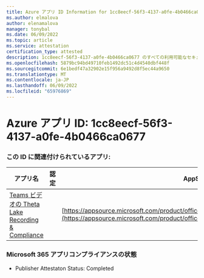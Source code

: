 ```yaml
---
title: Azure アプリ ID Information for 1cc8eecf-56f3-4137-a0fe-4b0466ca0677
ms.author: elmalova
author: elenamalova
manager: tonybal
ms.date: 06/09/2022
ms.topic: article
ms.service: attestation
certification_type: attested
description: 1cc8eecf-56f3-4137-a0fe-4b0466ca0677 のすべての利用可能なセキュリティとコンプライアンス情報。
ms.openlocfilehash: 5879bc94bd49710feb1492dc51c4d4540dbf448f
ms.sourcegitcommit: 6e1bedf47a32902e15f956a9492d8f5ec44a9650
ms.translationtype: MT
ms.contentlocale: ja-JP
ms.lasthandoff: 06/09/2022
ms.locfileid: "65976869"
---
```

# <a name="azure-app-id-1cc8eecf-56f3-4137-a0fe-4b0466ca0677"></a>Azure アプリ ID: 1cc8eecf-56f3-4137-a0fe-4b0466ca0677


### <a name="apps-associated-with-this-id"></a>この ID に関連付けられているアプリ:
| **アプリ名** | **認定** | **AppSource で表示する** |
|--------------|---------------|-----------------------|
| [Teams ビデオの Theta Lake Recording &amp; Compliance](../forward/thetalake.thetalake_recording_and_compliance_for_teams.md) |  | [https://appsource.microsoft.com/product/office/thetalake.thetalake_recording_and_compliance_for_teams](https://appsource.microsoft.com/product/office/thetalake.thetalake_recording_and_compliance_for_teams) |

### <a name="microsoft-365-app-compliance-status"></a>Microsoft 365 アプリコンプライアンスの状態
- Publisher Attestaton Status: Completed
